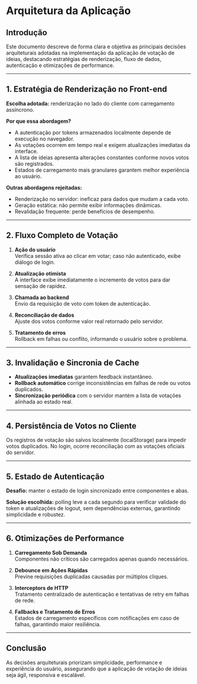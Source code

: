 # Arquitetura da Aplicação

## Introdução
Este documento descreve de forma clara e objetiva as principais decisões arquiteturais adotadas na implementação da aplicação de votação de ideias, destacando estratégias de renderização, fluxo de dados, autenticação e otimizações de performance.

---

## 1. Estratégia de Renderização no Front-end
**Escolha adotada:** renderização no lado do cliente com carregamento assíncrono.

**Por que essa abordagem?**
- A autenticação por tokens armazenados localmente depende de execução no navegador.
- As votações ocorrem em tempo real e exigem atualizações imediatas da interface.
- A lista de ideias apresenta alterações constantes conforme novos votos são registrados.
- Estados de carregamento mais granulares garantem melhor experiência ao usuário.

**Outras abordagens rejeitadas:**
- Renderização no servidor: ineficaz para dados que mudam a cada voto.
- Geração estática: não permite exibir informações dinâmicas.
- Revalidação frequente: perde benefícios de desempenho.

---

## 2. Fluxo Completo de Votação
1. **Ação do usuário**  
   Verifica sessão ativa ao clicar em votar; caso não autenticado, exibe diálogo de login.

2. **Atualização otimista**  
   A interface exibe imediatamente o incremento de votos para dar sensação de rapidez.

3. **Chamada ao backend**  
   Envio da requisição de voto com token de autenticação.

4. **Reconciliação de dados**  
   Ajuste dos votos conforme valor real retornado pelo servidor.

5. **Tratamento de erros**  
   Rollback em falhas ou conflito, informando o usuário sobre o problema.

---

## 3. Invalidação e Sincronia de Cache
- **Atualizações imediatas** garantem feedback instantâneo.
- **Rollback automático** corrige inconsistências em falhas de rede ou votos duplicados.
- **Sincronização periódica** com o servidor mantém a lista de votações alinhada ao estado real.

---

## 4. Persistência de Votos no Cliente
Os registros de votação são salvos localmente (localStorage) para impedir votos duplicados. No login, ocorre reconciliação com as votações oficiais do servidor.

---

## 5. Estado de Autenticação
**Desafio:** manter o estado de login sincronizado entre componentes e abas.

**Solução escolhida:** polling leve a cada segundo para verificar validade do token e atualizações de logout, sem dependências externas, garantindo simplicidade e robustez.

---

## 6. Otimizações de Performance
1. **Carregamento Sob Demanda**  
   Componentes não críticos são carregados apenas quando necessários.

2. **Debounce em Ações Rápidas**  
   Previne requisições duplicadas causadas por múltiplos cliques.

3. **Interceptors de HTTP**  
   Tratamento centralizado de autenticação e tentativas de retry em falhas de rede.

4. **Fallbacks e Tratamento de Erros**  
   Estados de carregamento específicos com notificações em caso de falhas, garantindo maior resiliência.

---

## Conclusão
As decisões arquiteturais priorizam simplicidade, performance e experiência do usuário, assegurando que a aplicação de votação de ideias seja ágil, responsiva e escalável.
